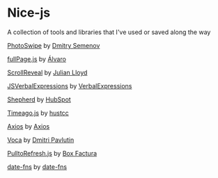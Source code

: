 # Nice-js
A collection of tools and libraries that I've used or saved along the way

[PhotoSwipe](http://photoswipe.com/) by [Dmitry Semenov](https://github.com/dimsemenov)

[fullPage.js](https://alvarotrigo.com/fullPage/) by [Álvaro](https://github.com/alvarotrigo)

[ScrollReveal](https://scrollrevealjs.org/) by [Julian Lloyd](https://github.com/jlmakes)

[JSVerbalExpressions](https://github.com/VerbalExpressions/JSVerbalExpressions) by [VerbalExpressions](https://github.com/VerbalExpressions)

[Shepherd](http://github.hubspot.com/shepherd/docs/welcome/) by [HubSpot](https://github.com/HubSpot)

[Timeago.js](http://timeago.org/) by [hustcc](https://github.com/hustcc/timeago.js)

[Axios](https://github.com/axios/axios) by [Axios](https://github.com/axios)

[Voca](https://vocajs.com/) by [Dmitri Pavlutin](https://github.com/panzerdp)

[PulltoRefresh.js](https://www.boxfactura.com/pulltorefresh.js/) by [Box Factura](https://github.com/BoxFactura)

[date-fns](https://date-fns.org/) by [date-fns](https://github.com/date-fns)
